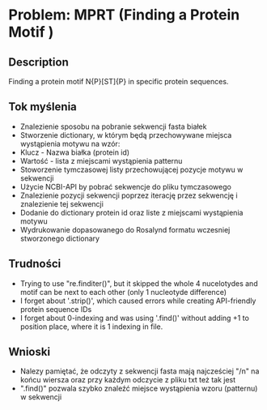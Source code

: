 # Problem: MPRT (Finding a Protein Motif )

## Description
Finding a protein motif N{P}[ST]{P} in specific protein sequences.

## Tok myślenia
- Znalezienie sposobu na pobranie sekwencji fasta białek
- Stworzenie dictionary, w którym będą przechowywane miejsca wystąpienia motywu na wzór:
-   Klucz - Nazwa białka (protein id)
-   Wartość - lista z miejscami wystąpienia patternu
- Stoworzenie tymczasowej listy przechowującej pozycje motywu w sekwencji
- Użycie NCBI-API by pobrać sekwencje do pliku tymczasowego
- Znalezienie pozycji sekwencji poprzez iterację przez sekwencję i znalezienie tej sekwencji 
- Dodanie do dictionary protein id oraz liste z miejscami wystąpienia motywu
- Wydrukowanie dopasowanego do Rosalynd formatu wczesniej stworzonego dictionary

## Trudności
- Trying to use "re.finditer()", but it skipped the whole 4 nucelotydes and motif can be next to each other (only 1 nucleotyde difference)
- I forget about '.strip()', which caused errors while creating API-friendly protein sequence IDs
- I forget about 0-indexing and was using '.find()' without adding +1 to position place, where it is 1 indexing in file.
## Wnioski
- Nalezy pamiętać, że odczyty z sekwencji fasta mają najcześciej "/n" na końcu wiersza oraz przy każdym odczycie z pliku txt też tak jest
- ".find()" pozwala szybko znaleźć miejsce wystąpienia wzoru (patternu) w sekwencji
